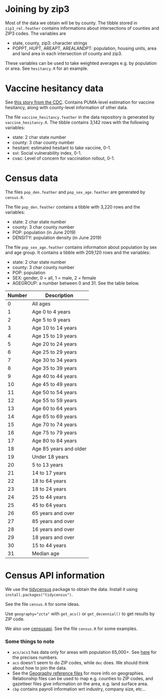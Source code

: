 # Joining by zip3
Most of the data we obtain will be by county.
The tibble stored in `zip3_rel.feather` contains informations about intersections
of counties and ZIP3 codes. The variables are
* state, county, zip3: character strings
* POPPT, HUPT, AREAPT, AREALANDPT: population, housing units, area and land area in each intersection of county and zip3.

These variables can be used to take weighted averages e.g. by population or area. See `hesitancy.R` for an example.

# Vaccine hesitancy data
See [this story from the CDC](https://data.cdc.gov/stories/s/Vaccine-Hesitancy-for-COVID-19/cnd2-a6zw).
Contains PUMA-level estimation for vaccine hesitancy, along with county-level information of other data.

The file `vaccine_hesitancy.feather` in the data repository is generated by `vaccine_hesitancy.R`. The tibble contains 3,142 rows with the following variables:
* state: 2 char state number
* county: 3 char county number
* hesitant: estimated hesitant to take vaccine, 0-1.
* svi: Social vulnerability index, 0-1.
* cvac: Level of concern for vaccination rollout, 0-1.

# Census data
The files `pop_den.feather` and `pop_sex_age.feather` are generated by `census.R`.

The file `pop_den.feather` contains a tibble with 3,220 rows and the variables:
* state: 2 char state number
* county: 3 char county number
* POP: population (in June 2019)
* DENSITY: population density (in June 2019)

The file `pop_sex_age.feather` contains information about population by sex and age group. It contains a tibble with 209,120 rows and the variables:
* state: 2 char state number
* county: 3 char county number
* POP: population
* SEX: gender, 0 = all, 1 = male, 2 = female
* AGEGROUP: a number between 0 and 31. See the table below.

Number | Description
-------|------------
0 | All ages
1 | Age 0 to 4 years
2 | Age 5 to 9 years
3 | Age 10 to 14 years
4 | Age 15 to 19 years
5 | Age 20 to 24 years
6 | Age 25 to 29 years
7 | Age 30 to 34 years
8 | Age 35 to 39 years
9 | Age 40 to 44 years
10 | Age 45 to 49 years
11 | Age 50 to 54 years
12 | Age 55 to 59 years
13 | Age 60 to 64 years
14 | Age 65 to 69 years
15 | Age 70 to 74 years
16 | Age 75 to 79 years
17 | Age 80 to 84 years
18 | Age 85 years and older
19 | Under 18 years  
20 | 5 to 13 years  
21 | 14 to 17 years  
22 | 18 to 64 years  
23 | 18 to 24 years  
24 | 25 to 44 years  
25 | 45 to 64 years  
26 | 65 years and over  
27 | 85 years and over  
28 | 16 years and over  
29 | 18 years and over  
30 | 15 to 44 years   
31 | Median age


# Census API information

We use the [tidycensus](https://walker-data.com/tidycensus/index.html) package to obtain the data.
Install it using `install.packages("tidycensus")`.

See the file `census.R` for some ideas.

Use `geography="zcta"` with `get_acs()` or `get_decennial()` to get results by ZIP code.

We also use [censusapi](https://www.hrecht.com/censusapi/). See the file `census.R` for some examples.

### Some things to note
* `acs/acs1` has data only for areas with population 65,000+. See [here](https://www.census.gov/programs-surveys/acs/geography-acs/areas-published.html) for the precises numbers.
* `acs` doesn't seem to do ZIP codes, while `dec` does. We should think about how to join the data.
* See the [Geography reference files](https://www.census.gov/geographies/reference-files.2020.html) for more info on geographies. Relationship files can be used to map e.g. counties to ZIP codes, and gazetteer files give information on the area, e.g. land surface area.
* `cbp` contains payroll information wrt industry, company size, etc...
